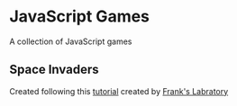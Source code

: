 # JavaScript Games
A collection of JavaScript games

## Space Invaders
Created following this [tutorial](https://www.youtube.com/watch?v=cuudnyDyWGE&list=PLYElE_rzEw_tw6scwjv96oEABmnMSQoQW) created by [Frank's Labratory](https://www.youtube.com/@Frankslaboratory)


